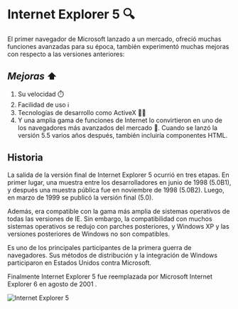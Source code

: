 # **Internet Explorer 5** 🔍

El primer navegador de Microsoft lanzado a un mercado, ofreció muchas funciones avanzadas para su época, también experimentó muchas mejoras con respecto a las versiones anteriores:

## _**Mejoras**_ ⬆️
1. Su velocidad ⏱️
2. Facilidad de uso ℹ️
3. Tecnologías de desarrollo como ActiveX 👨‍💻
4. Y una amplia gama de funciones de Internet lo convirtieron en uno de los navegadores más avanzados del mercado 🥇.
Cuando se lanzó la versión 5.5 varios años después, también incluiría componentes HTML.

## Historia
La salida de la versión final de Internet Explorer 5 ocurrió en tres etapas. En primer lugar, una muestra entre los desarrolladores en junio de 1998 (5.0B1), y después una muestra pública fue en noviembre de 1998 (5.0B2). Luego, en marzo de 1999 se publicó la versión final (5.0).

Además, era compatible con la gama más amplia de sistemas operativos de todas las versiones de IE. Sin embargo, la compatibilidad con muchos sistemas operativos se redujo con parches posteriores, y Windows XP y las versiones posteriores de Windows no son compatibles.

Es uno de los principales participantes de la primera guerra de navegadores. Sus métodos de distribución y la integración de Windows participaron en Estados Unidos contra Microsoft. 

Finalmente Internet Explorer 5 fue reemplazada por Microsoft Internet Explorer 6 en agosto de 2001 .


![Internet Explorer 5](https://www.my-internet-explorer.com/wp-content/uploads/2019/03/IE-5.0.png "Internet Explorer 5")


